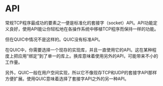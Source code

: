 # API

常规TCP程序最成功的要素之一便是标准化的套接字（socket）API。API功能定义良好，使用API能让你轻松地在各操作系统中移植TCP程序而保持一样的功能。

但在QUIC中情况不是这样的。QUIC没有标准API。

在QUIC中，你需要选择一个现存的实现库，并且一直使用它的API。这在某种程度上把应用“绑定”到了单一的库上。换库意味着使用另外的API，可能带来不小的工作量。

另外，QUIC一般在用户空间实现，所以它不像现存TCP和UDP的套接字API那样方便扩展。使用QUIC意味着选择了套接字API之外的另一种API。
